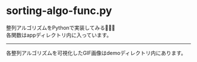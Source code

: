 # sorting-algo-func.py

整列アルゴリズムをPythonで実装してみる🐙🐙🐙  
各関数はappディレクトリ内に入っています。  

---

各整列アルゴリズムを可視化したGIF画像はdemoディレクトリ内にあります。  
